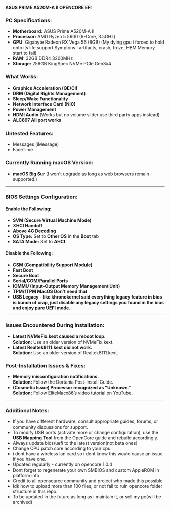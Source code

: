 **ASUS PRIME A520M-A II OPENCORE EFI**
### **PC Specifications:**
- **Motherboard:** ASUS Prime A520M-A II  
- **Processor:** AMD Ryzen 5 5600 (6-Core, 3.5GHz)  
- **GPU:** Gigabyte Radeon RX Vega 56 (8GB) (My dying gpu i forced to hold onto its life support Symptons : artifacts, crash, froze, HBM Memory start to fail)  
- **RAM:** 32GB DDR4 3200MHz  
- **Storage:** 256GB KingSpec NVMe PCIe Gen3x4  

### **What Works:**
- **Graphics Acceleration (QE/CI)**  
- **DRM (Digital Rights Management)**  
- **Sleep/Wake Functionality**  
- **Network Interface Card (NIC)**  
- **Power Management**  
- **HDMI Audio** (Works but no volume slider use third party apps instead)  
- **ALC897 All port works**
### **Untested Features:**
- Messages (iMessage)  
- FaceTime  

### **Currently Running macOS Version:**
- **macOS Big Sur** (I won't upgrade as long as web browsers remain supported.)

---

### **BIOS Settings Configuration:**
#### **Enable the Following:**
- **SVM (Secure Virtual Machine Mode)**  
- **XHCI Handoff**  
- **Above 4G Decoding**  
- **OS Type:** Set to **Other OS** in the **Boot** tab  
- **SATA Mode:** Set to **AHCI**  

#### **Disable the Following:**
- **CSM (Compatibility Support Module)**  
- **Fast Boot**  
- **Secure Boot**  
- **Serial/COM/Parallel Ports**  
- **IOMMU (Input-Output Memory Management Unit)**  
- **TPM/fTPM MacOS Don't need that**
- **USB Legacy - like khronokernel said everything legacy feature in bios is bunch of crap, just disable any legacy settings you found in the bios and enjoy pure UEFI mode.**
---

### **Issues Encountered During Installation:**
- **Latest NVMeFix.kext caused a reboot loop.**  
  **Solution:** Use an older version of NVMeFix.kext.  
- **Latest Realtek8111.kext did not work.**  
  **Solution:** Use an older version of Realtek8111.kext.  

### **Post-Installation Issues & Fixes:**
- **Memory misconfiguration notifications.**  
  **Solution:** Follow the Dortania Post-Install Guide.  
- **(Cosmetic Issue) Processor recognized as "Unknown."**  
  **Solution:** Follow EliteMacx86’s video tutorial on YouTube.  

---

### **Additional Notes:**
- If you have different hardware, consult appropriate guides, forums, or community discussions for support.  
- To modify USB ports (activate more or change configuration), use the **USB Mapping Tool** from the OpenCore guide and rebuild accordingly.  
- Always update bios/uefi to the latest version(not beta ones)
- Change CPU patch core according to your cpu.
- i dont have a wireless lan card so i dont know this would cause an issue if you have one.
- Updated regularly - currently on opencore 1.0.4
- Dont forget to regenerate your own SMBIOS and custom AppleROM in platform info
- Credit to all opensource community and project who made this possible
- Idk how to upload more than 100 files, or not fail to ruin opencore folder structure in this repo.
- To be updated in the future as long as i maintain it, or sell my pc(will be archived)

